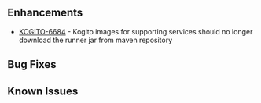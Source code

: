<!-- Keep them in alphabetical order -->
## Enhancements
- [KOGITO-6684](https://issues.redhat.com/browse/KOGITO-6684) - Kogito images for supporting services should no longer download the runner jar from maven repository

## Bug Fixes

## Known Issues

